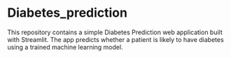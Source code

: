 # Diabetes_prediction
This repository contains a simple Diabetes Prediction web application built with Streamlit. The app predicts whether a patient is likely to have diabetes using a trained machine learning model.

